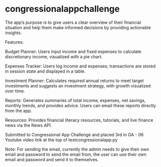 # congressionalappchallenge

The app’s purpose is to give users a clear overview of their financial situation and help them make informed decisions by providing actionable insights.

Features:

  Budget Planner: Users input income and fixed expenses to calculate discretionary income, visualized with a pie chart.
  
  Expenses Tracker: Users log income and expenses; transactions are stored in session state and displayed in a table.
  
  Investment Planner: Calculates required annual returns to meet target investments and suggests an investment strategy, with growth visualized    over time.
  
  Reports: Generates summaries of total income, expenses, net savings, monthly trends, and provides advice. Users can email these reports directly from the app.
  
  Resources: Provides financial literacy resources, tutorials, and live finance news via the News API.
  
 Submitted to Congressional App Challenge and placed 3rd in GA - 06
 Youtube video link at the top of testcongressionalapp.py

Note: For sending the email, currently the admin needs to give their own email and password to send the email from, the user can use their own email and password and send it to themselves.
